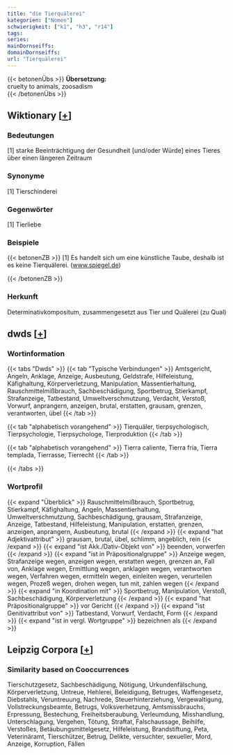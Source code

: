 ```yaml
---
title: "die Tierquälerei"
kategorien: ["Nomen"]
schwierigkeit: ["k1", "h3", "r14"]
tags:
series:
mainDornseiffs:
domainDornseiffs:
url: "Tierquälerei"
---
```


{{< betonenÜbs >}}
**Übersetzung:**  
cruelty to animals, zoosadism  
{{< /betonenÜbs >}}

## Wiktionary [[+](https://de.wiktionary.org/wiki/Tierquälerei)]

### Bedeutungen
[1] starke Beeinträchtigung der Gesundheit [und/oder Würde] eines Tieres über einen längeren Zeitraum  

### Synonyme
[1] Tierschinderei  

### Gegenwörter
[1] Tierliebe  

### Beispiele
{{< betonenZB >}}
[1] Es handelt sich um eine künstliche Taube, deshalb ist es keine Tierquälerei. (www.spiegel.de)  

{{< /betonenZB >}}
### Herkunft
Determinativkompositum, zusammengesetzt aus Tier und Quälerei (zu Qual)  



## dwds [[+](https://www.dwds.de/wb/Tierquälerei)]

### Wortinformation
{{< tabs "Dwds" >}}
{{< tab "Typische Verbindungen" >}}
Amtsgericht, Angeln, Anklage, Anzeige, Ausbeutung, Geldstrafe, Hilfeleistung, Käfighaltung, Körperverletzung, Manipulation, Massentierhaltung, Rauschmittelmißbrauch, Sachbeschädigung, Sportbetrug, Stierkampf, Strafanzeige, Tatbestand, Umweltverschmutzung, Verdacht, Verstoß, Vorwurf, anprangern, anzeigen, brutal, erstatten, grausam, grenzen, verantworten, übel
{{< /tab >}}

{{< tab "alphabetisch vorangehend" >}}
Tierquäler, tierpsychologisch, Tierpsychologie, Tierpsychologe, Tierproduktion
{{< /tab >}}

{{< tab "alphabetisch vorangehend" >}}
Tierra caliente, Tierra fria, Tierra templada, Tierrasse, Tierrecht
{{< /tab >}}

{{< /tabs >}}

### Wortprofil
{{< expand "Überblick" >}} Rauschmittelmißbrauch, Sportbetrug, Stierkampf, Käfighaltung, Angeln, Massentierhaltung, Umweltverschmutzung, Sachbeschädigung, grausam, Strafanzeige, Anzeige, Tatbestand, Hilfeleistung, Manipulation, erstatten, grenzen, anzeigen, anprangern, Ausbeutung, brutal {{< /expand >}}
{{< expand "hat Adjektivattribut" >}} grausam, brutal, übel, schlimm, angeblich, rein {{< /expand >}}
{{< expand "ist Akk./Dativ-Objekt von" >}} beenden, vorwerfen {{< /expand >}}
{{< expand "ist in Präpositionalgruppe" >}} Anzeige wegen, Strafanzeige wegen, anzeigen wegen, erstatten wegen, grenzen an, Fall von, Anklage wegen, Ermittlung wegen, anklagen wegen, verantworten wegen, Verfahren wegen, ermitteln wegen, einleiten wegen, verurteilen wegen, Prozeß wegen, drohen wegen, tun mit, zahlen wegen {{< /expand >}}
{{< expand "in Koordination mit" >}} Sportbetrug, Manipulation, Verstoß, Sachbeschädigung, Körperverletzung {{< /expand >}}
{{< expand "hat Präpositionalgruppe" >}} vor Gericht {{< /expand >}}
{{< expand "ist Genitivattribut von" >}} Tatbestand, Vorwurf, Verdacht, Form {{< /expand >}}
{{< expand "ist in vergl. Wortgruppe" >}} bezeichnen als {{< /expand >}}

## Leipzig Corpora [[+](https://corpora.uni-leipzig.de/en/res?word=Tierquälerei&corpusId=deu_newscrawl-public_2018)]


### Similarity based on Cooccurrences
Tierschutzgesetz, Sachbeschädigung, Nötigung, Urkundenfälschung, Körperverletzung, Untreue, Hehlerei, Beleidigung, Betruges, Waffengesetz, Diebstahls, Veruntreuung, Nachrede, Steuerhinterziehung, Vergewaltigung, Vollstreckungsbeamte, Betrugs, Volksverhetzung, Amtsmissbrauchs, Erpressung, Bestechung, Freiheitsberaubung, Verleumdung, Misshandlung, Unterschlagung, Vergehen, Tötung, Straftat, Falschaussage, Beihilfe, Verstoßes, Betäubungsmittelgesetz, Hilfeleistung, Brandstiftung, Peta, Veterinäramt, Tierschützer, Betrug, Delikte, versuchter, sexueller, Mord, Anzeige, Korruption, Fällen

